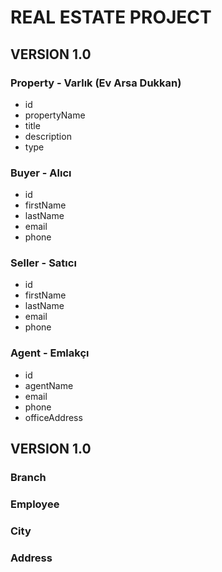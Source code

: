 # REAL ESTATE PROJECT

## VERSION 1.0

### Property - Varlık (Ev Arsa Dukkan) 

- id
- propertyName
- title
- description
- type

### Buyer  - Alıcı 

- id
- firstName
- lastName
- email
- phone


### Seller - Satıcı

- id
- firstName
- lastName
- email
- phone

### Agent  - Emlakçı

- id
- agentName
- email
- phone
- officeAddress

## VERSION 1.0

### Branch 
### Employee
### City
### Address
